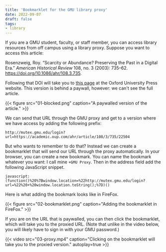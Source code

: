 ```yaml
---
title: 'Bookmarklet for the GMU library proxy'
date: 2022-09-07
draft: false
tags:
- library
---
```


If you are a GMU student, faculty, or staff member, you can access library resources from off campus using a library proxy. Suppose you want to access this article:

Rosenzweig, Roy. “Scarcity or Abundance? Preserving the Past in a Digital Era.” _American Historical Review_ 108, no. 3 (2003): 735–62. <https://doi.org/10.1086/ahr/108.3.735>.

Following that DOI will take you to [this page](https://academic.oup.com/ahr/article/108/3/735/22504) at the Oxford University Press website. This version is behind a paywall, however: we can't see the full article.

{{< figure src="01-blocked.png" caption="A paywalled version of the article." >}}

<!--more-->

We can send that URL through the GMU proxy and get to a version where we have access by adding the following prefix:

```
http://mutex.gmu.edu/login?url=https://academic.oup.com/ahr/article/108/3/735/22504
```

But who wants to remember to do that? Instead we can create a bookmarklet that will send our URL through the proxy automatically. In your browser, you can create a new bookmark. You can name the bookmark whatever you want: I call mine `+GMU Proxy`. Then in the address field add the following JavaScript snippet.

```
javascript:(function()%20%7Bwindow.location=%22http://mutex.gmu.edu/login?url=%22%20+%20window.location.toString();%7D)()
```

Here is what adding the bookmark looks like in FireFox.

{{< figure src="02-bookmarklet.png" caption="Adding the bookmarklet in FireFox." >}}

If you are on the URL that is paywalled, you can then click the bookmarklet, which will take you to the proxied URL. (Note that unlike in the video below, you will likely have to sign in with your GMU password.)

{{< video src="03-proxy.mp4" caption="Clicking on the bookmarklet will take you to the proxied version." autoplay=true >}}
